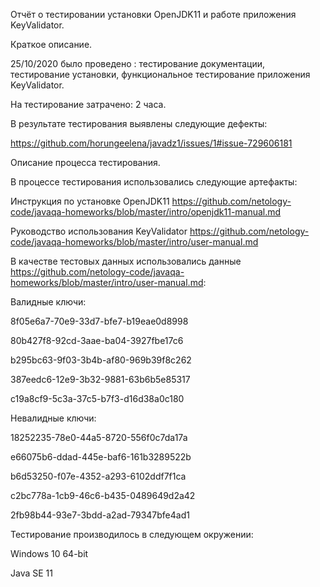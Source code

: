 Отчёт о тестировании установки OpenJDK11 и работе приложения KeyValidator.

Краткое описание.

25/10/2020 было проведено : тестирование документации, тестирование установки, функциональное тестирование приложения KeyValidator.

На тестирование затрачено: 2 часа.

В результате тестирования выявлены следующие дефекты:

https://github.com/horungeelena/javadz1/issues/1#issue-729606181

Описание процесса тестирования.

В процессе тестирования использовались следующие артефакты:

Инструкция по установке OpenJDK11 https://github.com/netology-code/javaqa-homeworks/blob/master/intro/openjdk11-manual.md

Руководство использования KeyValidator https://github.com/netology-code/javaqa-homeworks/blob/master/intro/user-manual.md


В качестве тестовых данных использовались данные https://github.com/netology-code/javaqa-homeworks/blob/master/intro/user-manual.md:

Валидные ключи:

8f05e6a7-70e9-33d7-bfe7-b19eae0d8998

80b427f8-92cd-3aae-ba04-3927fbe17c6

b295bc63-9f03-3b4b-af80-969b39f8c262

387eedc6-12e9-3b32-9881-63b6b5e85317

c19a8cf9-5c3a-37c5-b7f3-d16d38a0c180

Невалидные ключи:

18252235-78e0-44a5-8720-556f0c7da17a

e66075b6-ddad-445e-baf6-161b3289522b

b6d53250-f07e-4352-a293-6102ddf7f1ca

c2bc778a-1cb9-46c6-b435-0489649d2a42

2fb98b44-93e7-3bdd-a2ad-79347bfe4ad1

Тестирование производилось в следующем окружении:

Windows 10 64-bit

Java SE 11